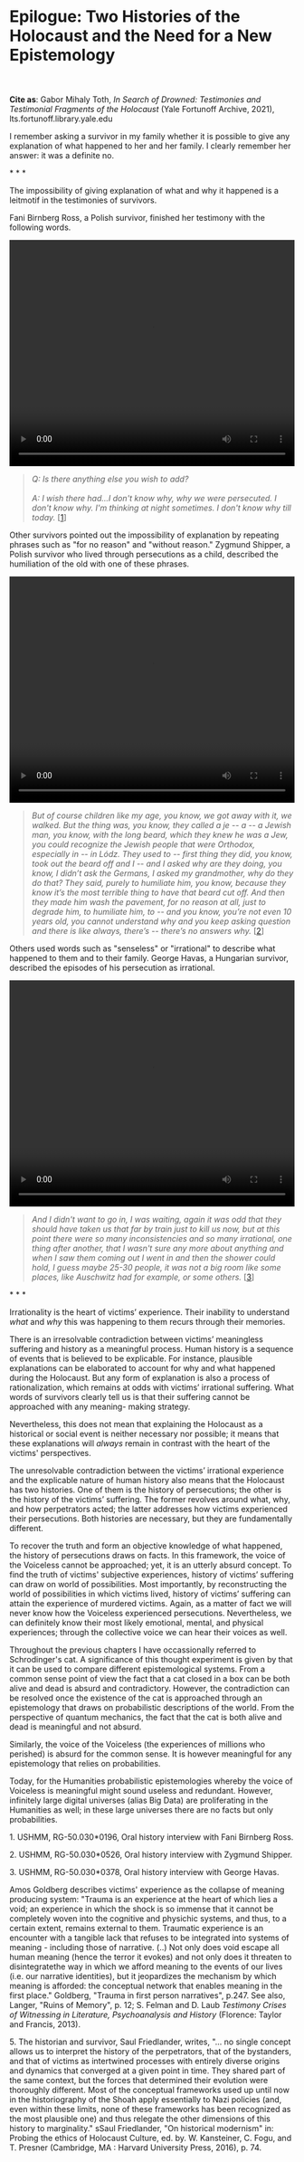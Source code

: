 # Epilogue: Two Histories of the Holocaust and the Need for a New Epistemology


<br/><br/>
<b>Cite as</b>: Gabor Mihaly Toth, <i>In Search of Drowned: Testimonies and Testimonial Fragments of the Holocaust</i> (Yale Fortunoff Archive, 2021), lts.fortunoff.library.yale.edu

I remember asking a survivor in my family whether it is possible to give any explanation of what happened to her and her family. I clearly remember her answer: it was a definite no.

<div class="divider">* * *</div>

The impossibility of giving explanation of what and why it happened is a leitmotif in the testimonies of survivors.

Fani Birnberg Ross, a Polish survivor, finished her testimony with the following words.

<video controls height="400" width="1200" style="width: 100%;" allow="fullscreen">
  <source src="https://oralhistory-assets.ushmm.org/RG-50.030.0196.02.02.mp4#t=3005,3018">  
  Your browser does not support the video tag.
</video>


><i>Q: Is there anything else you wish to add? <br/><br/>
A: I wish there had...I don't know why, why we were persecuted. I don't know why. I'm thinking at night sometimes. I don't know why till today.</i> [[1](#fn-1)]

Other survivors pointed out the impossibility of explanation by repeating phrases such as "for no reason" and "without reason." Zygmund Shipper, a Polish survivor who lived through persecutions as a child, described the humiliation of the old with one of these phrases.

<video controls height="400" width="1200" style="width: 100%;" allow="fullscreen">
  <source src="https://oralhistory-assets.ushmm.org/RG-50.030.0526.01.06.mp4#t=998,1048">  
  Your browser does not support the video tag.
</video>

><i>But of course children like my age, you know, we got away with it, we walked. But the thing was, you know, they called a je -- a -- a Jewish man, you know, with the long beard, which they knew he was a Jew, you could recognize the Jewish people that were Orthodox, especially in -- in Lódz. They used to -- first thing they did, you know, took out the beard off and I -- and I asked why are they doing, you know, I didn’t ask the Germans, I asked my grandmother, why do they do that? They said, purely to humiliate him, you know, because they know it’s the most terrible thing to have that beard cut off. And then they made him wash the pavement, for no reason at all, just to degrade him, to humiliate him, to -- and you know, you’re not even 10 years old, you cannot understand why and you keep asking question and there is like always, there’s -- there’s no answers why.</i> [[2](#fn-2)]

Others used words such as "senseless" or "irrational" to describe what happened to them and to their family. George Havas, a Hungarian survivor, described the episodes of his persecution as irrational.

<video controls height="400" width="1200" style="width: 100%;" allow="fullscreen">
  <source src="https://oralhistory-assets.ushmm.org/RG-50.030.0378.04.05.mp4#t=580,624">  
  Your browser does not support the video tag.
</video>


><i>And I didn't want to go in, I was waiting, again it was odd that they should have taken us that far by train just to kill us now, but at this point there were so many inconsistencies and so many irrational, one thing after another, that I wasn't sure any more about anything and when I saw them coming out I went in and then the shower could hold, I guess maybe 25-30 people, it was not a big room like some places, like Auschwitz had for example, or some others.</i> [[3](#fn-3)]

<div class="divider">* * *</div>

Irrationality is the heart of victims’ experience. Their inability to understand <i>what</i> and <i>why</i> this was happening to them recurs through their memories.

There is an irresolvable contradiction between victims’ meaningless suffering and history as a meaningful process. Human history is a sequence of events that is believed to be explicable. For instance, plausible explanations can be elaborated to account for why and what happened during the Holocaust. But any form of explanation is also a process of rationalization, which remains at odds with victims’ irrational suffering. What words of survivors clearly tell us is that their suffering cannot be approached with any meaning- making strategy. 

Nevertheless, this does not mean that explaining the Holocaust as a historical or social event is neither necessary nor possible; it means that these explanations will <i>always</i> remain in contrast with the heart of the victims' perspectives.

The unresolvable contradiction between the victims’ irrational experience and the explicable nature of human history also means that the Holocaust has two histories. One of them is the history of persecutions; the other is the history of the victims’ suffering. The former revolves around what, why, and how perpetrators acted; the latter addresses how victims experienced their persecutions. Both histories are necessary, but they are fundamentally different.

To recover the truth and form an objective knowledge of what happened, the history of persecutions draws on facts. In this framework, the voice of the Voiceless cannot be approached; yet, it is an utterly absurd concept. To find the truth of victims' subjective experiences, history of victims’ suffering can draw on world of possibilities. Most importantly, by reconstructing the world of possibilities in which victims lived, history of victims’ suffering can attain the experience of murdered victims. Again, as a matter of fact we will never know how the Voiceless experienced persecutions. Nevertheless, we can definitely know their most likely emotional, mental, and physical experiences; through the collective voice we can hear their voices as well.

Throughout the previous chapters I have occassionally referred to Schrodinger's cat. A significance of this thought experiment is given by that it can be used to compare different epistemological systems. From a common sense point of view the fact that a cat closed in a box can be both alive and dead is absurd and contradictory. However, the contradiction can be resolved once the existence of the cat is approached through an epistemology that draws on probabilistic descriptions of the world. From the perspective of quantum mechanics, the fact that the cat is both alive and dead is meaningful and not absurd. 

Similarly, the voice of the Voiceless (the experiences of millions who perished) is absurd for the common sense. It is however meaningful for any epistemology that relies on probabilities.

Today, for the Humanities probabilistic epistemologies whereby the voice of Voiceless is meaningful might sound useless and redundant. However, infinitely large digital universes (alias Big Data) are proliferating in the Humanities as well; in these large universes there are no facts but only probabilities.




<p id="fn-1" class="footnote">1. USHMM, RG-50.030*0196, Oral history interview with Fani Birnberg Ross.</p>
<p id="fn-2" class="footnote">2. USHMM, RG-50.030*0526, Oral history interview with Zygmund Shipper.</p>
<p id="fn-3" class="footnote">3. USHMM, RG-50.030*0378, Oral history interview with George Havas.</p>
<p id="fn-4" class="footnote">Amos Goldberg describes victims' experience as the collapse of meaning producing system: "Trauma is an experience at the heart of which lies a void; an experience in which the shock is so immense that it cannot be completely woven into the cognitive and physichic systems, and thus, to a certain extent, remains external to them. Traumatic experience is an encounter with a tangible lack that refuses to be integrated into systems of meaning - including those of narrative. (..) Not only does void escape all human meaning (hence the terror it evokes) and not only does it threaten to disintegratethe way in which we afford meaning to the events of our lives (i.e. our narrative identities), but it jeopardizes the mechanism by which meaning is afforded: the conceptual network that enables meaning in the first place." Goldberg, "Trauma in first person narratives", p.247. See also, Langer, "Ruins of Memory", p. 12; S. Felman and D. Laub <i>Testimony Crises of Witnessing in Literature, Psychoanalysis and History</i> (Florence: Taylor and Francis, 2013).</p>
<p id="fn-5" class="footnote">5. The historian and survivor, Saul Friedlander, writes, "... no single concept allows us to interpret the history of the perpetrators, that of the bystanders, and that of victims as intertwined processes with entirely diverse origins and dynamics that converged at a given point in time. They shared part of the same context, but the forces that determined their evolution were thoroughly different. Most of the conceptual frameworks used up until now in the historiography of the Shoah apply essentially to Nazi policies (and, even within these limits, none of these frameworks has been recognized as the most plausible one) and thus relegate the other dimensions of this history to marginality." sSaul Friedlander, "On historical modernism" in:  Probing the ethics of Holocaust Culture, ed. by. W. Kansteiner, C. Fogu, and T. Presner (Cambridge, MA : Harvard University Press, 2016), p. 74.</p>






